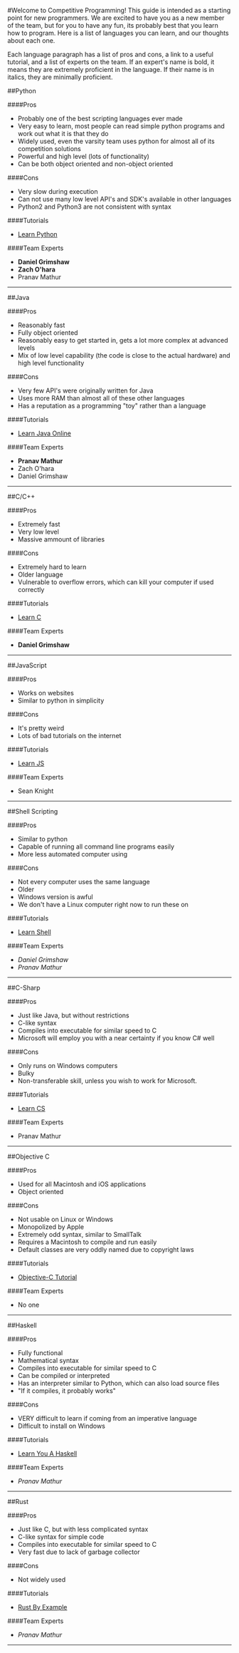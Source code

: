 #Welcome to Competitive Programming!
This guide is intended as a starting point for new programmers.
We are excited to have you as a new member of the team, but for
you to have any fun, its probably best that you learn how to program.
Here is a list of languages you can learn, and our thoughts about each
one.

Each language paragraph has a list of pros and cons, a link to a useful tutorial, and a list of experts on the team. If an expert's name is bold, it means they are extremely proficient in the language. If their name is in italics, they are minimally proficient.

##Python

####Pros
* Probably one of the best scripting languages ever made
* Very easy to learn, most people can read simple python programs and work out what it is that they do
* Widely used, even the varsity team uses python for almost all of its competition solutions
* Powerful and high level (lots of functionality)
* Can be both object oriented and non-object oriented

####Cons
* Very slow during execution
* Can not use many low level API's and SDK's available in other languages
* Python2 and Python3 are not consistent with syntax

####Tutorials
* [Learn Python](http://www.learnpython.org/)

####Team Experts
* **Daniel Grimshaw**
* **Zach O'hara**
* Pranav Mathur

---------------------------------------------------------

##Java

####Pros
* Reasonably fast
* Fully object oriented
* Reasonably easy to get started in, gets a lot more complex at advanced levels
* Mix of low level capability (the code is close to the actual hardware) and high level functionality

####Cons
* Very few API's were originally written for Java
* Uses more RAM than almost all of these other languages
* Has a reputation as a programming "toy" rather than a language

####Tutorials
* [Learn Java Online](http://www.learnjavaonline.org/)

####Team Experts
* **Pranav Mathur**
* Zach O'hara
* Daniel Grimshaw

---------------------------------------------------------

##C/C++

####Pros
* Extremely fast
* Very low level
* Massive ammount of libraries

####Cons
* Extremely hard to learn
* Older language
* Vulnerable to overflow errors, which can kill your computer if used correctly

####Tutorials
* [Learn C](http://www.learn-c.org/)

####Team Experts
* **Daniel Grimshaw**

---------------------------------------------------------

##JavaScript

####Pros
* Works on websites
* Similar to python in simplicity

####Cons
* It's pretty weird
* Lots of bad tutorials on the internet

####Tutorials
* [Learn JS](http://www.learn-js.org/)

####Team Experts
* Sean Knight

---------------------------------------------------------

##Shell Scripting

####Pros
* Similar to python
* Capable of running all command line programs easily
* More less automated computer using

####Cons
* Not every computer uses the same language
* Older
* Windows version is awful
* We don't have a Linux computer right now to run these on

####Tutorials
* [Learn Shell](http://www.learnshell.org/)

####Team Experts
* *Daniel Grimshaw*
* *Pranav Mathur*

----------------------------------------------------------

##C-Sharp

####Pros
* Just like Java, but without restrictions
* C-like syntax
* Compiles into executable for similar speed to C
* Microsoft will employ you with a near certainty if you know C# well

####Cons
* Only runs on Windows computers
* Bulky
* Non-transferable skill, unless you wish to work for Microsoft.

####Tutorials
* [Learn CS](http://www.learncs.org/)

####Team Experts
* Pranav Mathur

--------------------------------------------------------

##Objective C

####Pros
* Used for all Macintosh and iOS applications
* Object oriented

####Cons
* Not usable on Linux or Windows
* Monopolized by Apple
* Extremely odd syntax, similar to SmallTalk
* Requires a Macintosh to compile and run easily
* Default classes are very oddly named due to copyright laws

####Tutorials
* [Objective-C Tutorial](http://www.tutorialspoint.com/objective_c/)

####Team Experts
* No one

--------------------------------------------------------

##Haskell

####Pros
* Fully functional
* Mathematical syntax
* Compiles into executable for similar speed to C
* Can be compiled or interpreted
* Has an interpreter similar to Python, which can also load source files
* "If it compiles, it probably works"

####Cons
* VERY difficult to learn if coming from an imperative language
* Difficult to install on Windows

####Tutorials
* [Learn You A Haskell](http://learnyouahaskell.com/)

####Team Experts
* *Pranav Mathur*

--------------------------------------------------------

##Rust

####Pros
* Just like C, but with less complicated syntax
* C-like syntax for simple code
* Compiles into executable for similar speed to C
* Very fast due to lack of garbage collector

####Cons
* Not widely used

####Tutorials
* [Rust By Example](http://rustbyexample.com/)

####Team Experts
* *Pranav Mathur*

--------------------------------------------------------


